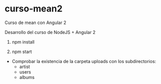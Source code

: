 # curso-mean2
Curso de mean con Angular 2

Desarrollo del curso de NodeJS + Angular 2

1. npm install

2. npm start


* Comprobar la existencia de la carpeta uploads con los subdirectorios:
  - artist
  - users
  - albums
